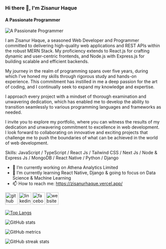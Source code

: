 ### Hi there 👋, I'm Zisanur Haque
#### A Passionate Programmer
![A Passionate Programmer](https://media.licdn.com/dms/image/D5616AQH6DGvZ5-6oOg/profile-displaybackgroundimage-shrink_350_1400/0/1697031849103?e=1709769600&v=beta&t=2xBbaptJ2Ei84WqD3Gh7ikHoZGS9FvPBdxDfrHEDOQ4)

I am Zisanur Haque, a seasoned Web Developer and Programmer committed to delivering high-quality web applications and REST APIs within the robust MERN Stack. My proficiency extends to React.js for crafting dynamic and user-centric frontends, and Node.js with Express.js for building scalable and efficient backends.

My journey in the realm of programming spans over five years, during which I've honed my skills through rigorous study and hands-on experience. This commitment has instilled in me a deep passion for the art of coding, and I continually seek to expand my knowledge and expertise.

I approach every project with a mindset of thorough examination and unwavering dedication, which has enabled me to develop the ability to transition seamlessly to various programming languages and frameworks as needed.

I invite you to explore my portfolio, where you can witness the results of my dedication and unwavering commitment to excellence in web development. I look forward to collaborating on innovative and exciting projects that challenge me to push the boundaries of what can be achieved in the world of web development.

Skills: JavaScript / TypeScript / React Js / Tailwind CSS /  Next Js / Node & Express Js / MongoDB / React Native / Python / Django

- 🔭 I’m currently working on Athena Analytics Limited 
- 🌱 I’m currently learning React Native, Django & going to focus on Data Science & Machine Learning 
- 📫 How to reach me: https://zisanurhaque.vercel.app/ 


[<img src='https://cdn.jsdelivr.net/npm/simple-icons@3.0.1/icons/github.svg' alt='github' height='40'>](https://github.com/zisanurhaque)  [<img src='https://cdn.jsdelivr.net/npm/simple-icons@3.0.1/icons/linkedin.svg' alt='linkedin' height='40'>](https://www.linkedin.com/in/zisanurhaque/)  [<img src='https://cdn.jsdelivr.net/npm/simple-icons@3.0.1/icons/facebook.svg' alt='facebook' height='40'>](https://www.facebook.com/zisanurhaque)  [<img src='https://cdn.jsdelivr.net/npm/simple-icons@3.0.1/icons/icloud.svg' alt='website' height='40'>]([https://zisanurhaque1.vercel.app/](https://zisanurhaque1.vercel.app/))  

[![Top Langs](https://github-readme-stats.vercel.app/api/top-langs/?username=zisanurhaque)](https://github.com/anuraghazra/github-readme-stats)

![GitHub stats](https://github-readme-stats.vercel.app/api?username=zisanurhaque&show_icons=true&count_private=true)  

![GitHub metrics](https://metrics.lecoq.io/zisanurhaque)  

![GitHub streak stats](https://streak-stats.demolab.com/?user=zisanurhaque)  
